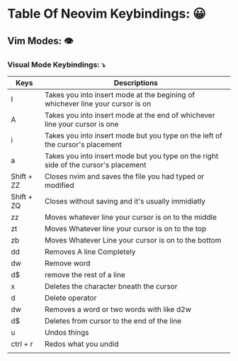 # Table Of Neovim Keybindings: 😀

## Vim Modes: 👁️

### Visual Mode Keybindings: ⤵️

| Keys       | Descriptions                                                                        |
| ---------- | ----------------------------------------------------------------------------------- |
| I          | Takes you into insert mode at the begining of whichever line your cursor is on      |
| A          | Takes you into insert mode at the end of whichever line your cursor is one          |
| i          | Takes you into insert mode but you type on the left of the cursor's placement       |
| a          | Takes you into insert mode but you type on the right side of the cursor's placement |
| Shift + ZZ | Closes nvim and saves the file you had typed or modified                            |
| Shift + ZQ | Closes without saving and it's usually immidiatly                                   |
| zz         | Moves whatever line your cursor is on to the middle                                 |
| zt         | Moves Whatever line your cursor is on to the top                                    |
| zb         | Moves Whatever Line your cursor is on to the bottom                                 |
| dd         | Removes A line Completely                                                           |
| dw         | Remove word                                                                         |
| d$         | remove the rest of a line                                                           |
| x          | Deletes the character bneath the cursor                                             |
| d          | Delete operator                                                                     |
| dw         | Removes a word or two words with like d2w                                           |
| d$         | Deletes from cursor to the end of the line                                          |
| u          | Undos things                                                                        |
| ctrl + r   | Redos what you undid                                                                |
|            |                                                                                     |
